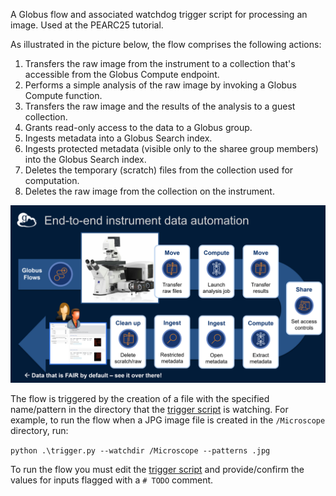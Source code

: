 A Globus flow and associated watchdog trigger script for processing an image. Used at the PEARC25 tutorial.

As illustrated in the picture below, the flow comprises the following actions:

1. Transfers the raw image from the instrument to a collection that's accessible from the Globus Compute endpoint.
1. Performs a simple analysis of the raw image by invoking a Globus Compute function.
1. Transfers the raw image and the results of the analysis to a guest collection.
1. Grants read-only access to the data to a Globus group.
1. Ingests metadata into a Globus Search index.
1. Ingests protected metadata (visible only to the sharee group members) into the Globus Search index.
1. Deletes the temporary (scratch) files from the collection used for computation.
1. Deletes the raw image from the collection on the instrument.

![Imsage showing the actions in a Globus flow that processes images coming from an instrument](/img/instrument_demostration_flow.png?raw=true "Instrument Data Processing Flow")

The flow is triggered by the creation of a file with the specified name/pattern in the directory that the [trigger script](/pearc25-tutorial/blob/master/trigger.py) is watching. For example, to run the flow when a JPG image file is created in the `/Microscope` directory, run:

`python .\trigger.py --watchdir /Microscope --patterns .jpg`

To run the flow you must edit the [trigger script](/pearc25-tutorial/blob/master/trigger.py) and provide/confirm the values for inputs flagged with a `# TODO` comment.
